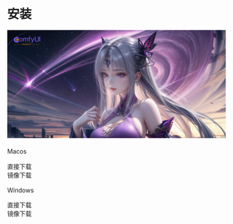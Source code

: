 # 安装
![home](install.assets/home.png)

<!DOCTYPE html>
<html lang="en">
  <head>
    <meta charset="UTF-8" />
    <meta name="viewport" content="width=device-width, initial-scale=1.0" />
    <title>ComfyUI Startup 下载</title>
    <script src="https://cdn.tailwindcss.com"></script>
    <script>
      tailwind.config = {
        theme: {
          fontSize: {
            root: "16px",
          },
          extend: {
            colors: {
              primaryColor: "#755BE7",
              secondaryColor: "#FFA000",
            },
          },
        },
      };
    </script>
    <link rel="stylesheet" href="./install.assets/iconfont.css" />
  </head>
  <body>
    <div class="flex w-full justify-center gap-6 mt-10">
      <div
        class="w-[200px] h-[200px] border hover:shadow-lg rounded-lg transition-all flex flex-col gap-2 justify-center items-center"
      >
        <p class="cursor-default mb-4 text-primaryColor">
          <span class="iconfont icon-macos mr-2" style="font-size: 20px"></span
          >Macos
        </p>
        <div
          class="cursor-pointer py-1 px-4 rounded-lg bg-primaryColor text-sm text-white hover:bg-secondaryColor transition-all"
          onclick="onClick(0)"
        >
          直接下载
        </div>
        <div
          class="cursor-pointer py-1 px-4 rounded-lg bg-primaryColor text-sm text-white hover:bg-secondaryColor transition-all"
          onclick="onClick(1)"
        >
          镜像下载
        </div>
      </div>
      <div
        class="w-[200px] h-[200px] border hover:shadow-lg rounded-lg transition-all flex flex-col gap-2 justify-center items-center"
      >
        <p class="cursor-default mb-4 text-primaryColor">
          <span
            class="iconfont icon-windows pr-2"
            style="font-size: 18px"
          ></span
          >Windows
        </p>
        <div
          class="cursor-pointer py-1 px-4 rounded-lg bg-primaryColor text-sm text-white hover:bg-secondaryColor transition-all"
          onclick="onClick(2)"
        >
          直接下载
        </div>
        <div
          class="cursor-pointer py-1 px-4 rounded-lg bg-primaryColor text-sm text-white hover:bg-secondaryColor transition-all"
          onclick="onClick(3)"
        >
          镜像下载
        </div>
      </div>
    </div>
  </body>
</html>
